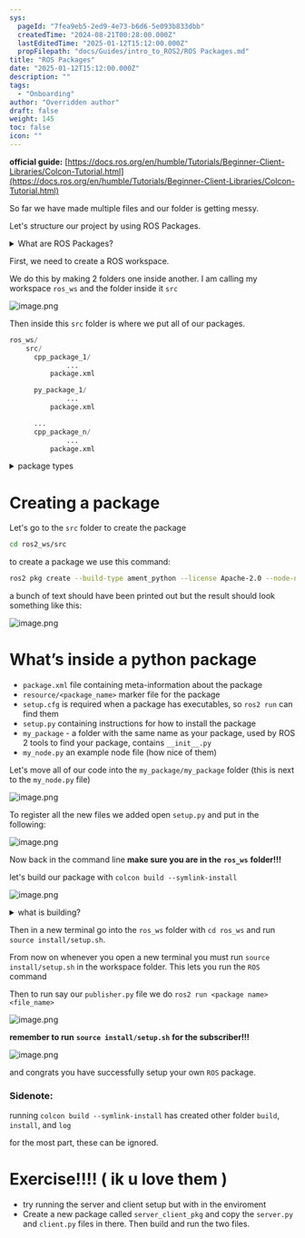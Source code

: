```yaml
---
sys:
  pageId: "7fea9eb5-2ed9-4e73-b6d6-5e093b833dbb"
  createdTime: "2024-08-21T00:28:00.000Z"
  lastEditedTime: "2025-01-12T15:12:00.000Z"
  propFilepath: "docs/Guides/intro_to_ROS2/ROS Packages.md"
title: "ROS Packages"
date: "2025-01-12T15:12:00.000Z"
description: ""
tags:
  - "Onboarding"
author: "Overridden author"
draft: false
weight: 145
toc: false
icon: ""
---
```


**official guide:** [https://docs.ros.org/en/humble/Tutorials/Beginner-Client-Libraries/Colcon-Tutorial.html](https://docs.ros.org/en/humble/Tutorials/Beginner-Client-Libraries/Colcon-Tutorial.html)

So far we have made multiple files and our folder is getting messy.

Let's structure our project by using ROS Packages.

<details>

<summary>What are ROS Packages?</summary>

ROS Packages are, as the name implies, packages of code that are highly sharable between ROS developers.

They consist of a folder, `package.xml` file, and source code

```python
      cpp_package_1/
		      ... imagine much code files here ..
          package.xml
```

</details>

First, we need to create a ROS workspace.

We do this by making 2 folders one inside another. I am calling my workspace `ros_ws` and the folder inside it `src`

![image.png](https://prod-files-secure.s3.us-west-2.amazonaws.com/d518164a-d88e-44d1-a4ee-3adb3bd8bce0/70706947-fd18-4537-a67b-e12946812d31/image.png?X-Amz-Algorithm=AWS4-HMAC-SHA256&X-Amz-Content-Sha256=UNSIGNED-PAYLOAD&X-Amz-Credential=ASIAZI2LB466QQTNBF6O%2F20250416%2Fus-west-2%2Fs3%2Faws4_request&X-Amz-Date=20250416T004041Z&X-Amz-Expires=3600&X-Amz-Security-Token=IQoJb3JpZ2luX2VjELH%2F%2F%2F%2F%2F%2F%2F%2F%2F%2FwEaCXVzLXdlc3QtMiJHMEUCIBHu0ckPoMN00AlQdQ6dreG4u%2FGNyU51XZWLge%2FRy5ncAiEA%2B9R38yK5UhqeshgXv%2BmKYTn6rXdzIKNZ0K574DZ6oacq%2FwMIORAAGgw2Mzc0MjMxODM4MDUiDNblwxlrSIIkF%2FnQHSrcA14Hgzv4UeQsBUyoJdQOK0J%2Bxcm8%2FVm6G4tixQISeAIca%2BTbQCm1VYNQzbKev0q6ZNw9rz2zbmiHEotJMJdjD8%2B3oAoNCSBGfrOKr8xvZcwsGtFaIQjAS1kSYUE1TiIUtREX52VAj0TXcet1HWDIcLkBDTPywItanonDUIuAOuPGXZKYbKeg7Kc%2BWmqzgIZk1Uc9M2Br%2Fa6YF2hke72U4mNrZB2N3k7ah3%2BMDiylvR3JnK48Ce1QCogaaThoHabx1ZcOzpv8CmvDM45QVycF9B3MrZcdIV9aIF1eHau93k6XJNvOPyjy0NXm4qbw%2FnW2bdpOkDxMnrZsRrlzI2mxZr%2FQVoyYNOQcYlX95AeIk%2FgYOmDYRK0qTal0eUf072tunXgC%2FCy9e3hcX0uNPi%2FDqen74JJyw6nYp%2BvDFbH47kAghxPk1k1cAkunwXF7vWRu%2B46XRWwAxDdyEbMVbF0OOj0J%2Fj3Lh7SFibAFA75VkhsVLRc69IbHJZjOOqVdNVHzQYsTSuEo2u9Oy26LFKmHBiv0cNyf1nYNBPXhDd12%2Fge1Mi44i7%2FwkYtf8vyqUQwRtAAzZzP81VwbPqvHTOV70djSN6DWJhNf%2FM1zPMo8sMuXqvFcY%2FsyxLWs3LejMKTw%2B78GOqUBYilVt7x5CHxUeGBLRgSNHzP%2FHhhZ8vFzG0JX3S4Zm1wy%2FTCv9zoo7bJSiM7Gk1L5Xiby8eXHe0N4Fx3kPNWzlOeJYwLC%2B6H8NDSw0MXP5D%2BSxLOfkTGgutb36Sa8J2k0QsEnWAP0XEYxJZls6ekRfIVFQY6vxBqtrGjMUc34gzKXqxivAnE%2B8jZBtqtZzxtmxV%2BEfzR%2FJraeZE2Hsmry2S2DzbzE&X-Amz-Signature=fdbf3398d140f508f54dc16133698343fd5f8b5fce726f1272f96536db08745d&X-Amz-SignedHeaders=host&x-id=GetObject)

Then inside this `src` folder is where we put all of our packages.

```python
ros_ws/
    src/
      cpp_package_1/
		      ...
          package.xml

      py_package_1/
		      ...
          package.xml

      ...
      cpp_package_n/
		      ...
          package.xml

```

<details>

<summary>package types</summary>

packages can be either `C++` or python.

the intern file structure is different for each but for this guide we will stick to creating python packages

</details>

# Creating a package

Let's go to the `src` folder to create the package

```bash
cd ros2_ws/src
```

to create a package we use this command:

```bash
ros2 pkg create --build-type ament_python --license Apache-2.0 --node-name my_node my_package
```

a bunch of text should have been printed out but the result should look something like this:

![image.png](https://prod-files-secure.s3.us-west-2.amazonaws.com/d518164a-d88e-44d1-a4ee-3adb3bd8bce0/e6cf1e3f-8512-4a3e-b131-079f800bf3e8/image.png?X-Amz-Algorithm=AWS4-HMAC-SHA256&X-Amz-Content-Sha256=UNSIGNED-PAYLOAD&X-Amz-Credential=ASIAZI2LB466QQTNBF6O%2F20250416%2Fus-west-2%2Fs3%2Faws4_request&X-Amz-Date=20250416T004041Z&X-Amz-Expires=3600&X-Amz-Security-Token=IQoJb3JpZ2luX2VjELH%2F%2F%2F%2F%2F%2F%2F%2F%2F%2FwEaCXVzLXdlc3QtMiJHMEUCIBHu0ckPoMN00AlQdQ6dreG4u%2FGNyU51XZWLge%2FRy5ncAiEA%2B9R38yK5UhqeshgXv%2BmKYTn6rXdzIKNZ0K574DZ6oacq%2FwMIORAAGgw2Mzc0MjMxODM4MDUiDNblwxlrSIIkF%2FnQHSrcA14Hgzv4UeQsBUyoJdQOK0J%2Bxcm8%2FVm6G4tixQISeAIca%2BTbQCm1VYNQzbKev0q6ZNw9rz2zbmiHEotJMJdjD8%2B3oAoNCSBGfrOKr8xvZcwsGtFaIQjAS1kSYUE1TiIUtREX52VAj0TXcet1HWDIcLkBDTPywItanonDUIuAOuPGXZKYbKeg7Kc%2BWmqzgIZk1Uc9M2Br%2Fa6YF2hke72U4mNrZB2N3k7ah3%2BMDiylvR3JnK48Ce1QCogaaThoHabx1ZcOzpv8CmvDM45QVycF9B3MrZcdIV9aIF1eHau93k6XJNvOPyjy0NXm4qbw%2FnW2bdpOkDxMnrZsRrlzI2mxZr%2FQVoyYNOQcYlX95AeIk%2FgYOmDYRK0qTal0eUf072tunXgC%2FCy9e3hcX0uNPi%2FDqen74JJyw6nYp%2BvDFbH47kAghxPk1k1cAkunwXF7vWRu%2B46XRWwAxDdyEbMVbF0OOj0J%2Fj3Lh7SFibAFA75VkhsVLRc69IbHJZjOOqVdNVHzQYsTSuEo2u9Oy26LFKmHBiv0cNyf1nYNBPXhDd12%2Fge1Mi44i7%2FwkYtf8vyqUQwRtAAzZzP81VwbPqvHTOV70djSN6DWJhNf%2FM1zPMo8sMuXqvFcY%2FsyxLWs3LejMKTw%2B78GOqUBYilVt7x5CHxUeGBLRgSNHzP%2FHhhZ8vFzG0JX3S4Zm1wy%2FTCv9zoo7bJSiM7Gk1L5Xiby8eXHe0N4Fx3kPNWzlOeJYwLC%2B6H8NDSw0MXP5D%2BSxLOfkTGgutb36Sa8J2k0QsEnWAP0XEYxJZls6ekRfIVFQY6vxBqtrGjMUc34gzKXqxivAnE%2B8jZBtqtZzxtmxV%2BEfzR%2FJraeZE2Hsmry2S2DzbzE&X-Amz-Signature=28af991dca8363597b550c7fccde93074850cfb320b40f5cd1a0e1863101fda2&X-Amz-SignedHeaders=host&x-id=GetObject)

# What’s inside a python package

- `package.xml` file containing meta-information about the package
- `resource/<package_name>` marker file for the package
- `setup.cfg` is required when a package has executables, so `ros2 run` can find them
- `setup.py` containing instructions for how to install the package
- `my_package` - a folder with the same name as your package, used by ROS 2 tools to find your package, contains `__init__.py`
- `my_node.py` an example node file (how nice of them)

Let's move all of our code into the `my_package/my_package` folder (this is next to the `my_node.py` file)

![image.png](https://prod-files-secure.s3.us-west-2.amazonaws.com/d518164a-d88e-44d1-a4ee-3adb3bd8bce0/9ce58f11-0da9-4d3e-b86d-506a9685d378/image.png?X-Amz-Algorithm=AWS4-HMAC-SHA256&X-Amz-Content-Sha256=UNSIGNED-PAYLOAD&X-Amz-Credential=ASIAZI2LB466QQTNBF6O%2F20250416%2Fus-west-2%2Fs3%2Faws4_request&X-Amz-Date=20250416T004041Z&X-Amz-Expires=3600&X-Amz-Security-Token=IQoJb3JpZ2luX2VjELH%2F%2F%2F%2F%2F%2F%2F%2F%2F%2FwEaCXVzLXdlc3QtMiJHMEUCIBHu0ckPoMN00AlQdQ6dreG4u%2FGNyU51XZWLge%2FRy5ncAiEA%2B9R38yK5UhqeshgXv%2BmKYTn6rXdzIKNZ0K574DZ6oacq%2FwMIORAAGgw2Mzc0MjMxODM4MDUiDNblwxlrSIIkF%2FnQHSrcA14Hgzv4UeQsBUyoJdQOK0J%2Bxcm8%2FVm6G4tixQISeAIca%2BTbQCm1VYNQzbKev0q6ZNw9rz2zbmiHEotJMJdjD8%2B3oAoNCSBGfrOKr8xvZcwsGtFaIQjAS1kSYUE1TiIUtREX52VAj0TXcet1HWDIcLkBDTPywItanonDUIuAOuPGXZKYbKeg7Kc%2BWmqzgIZk1Uc9M2Br%2Fa6YF2hke72U4mNrZB2N3k7ah3%2BMDiylvR3JnK48Ce1QCogaaThoHabx1ZcOzpv8CmvDM45QVycF9B3MrZcdIV9aIF1eHau93k6XJNvOPyjy0NXm4qbw%2FnW2bdpOkDxMnrZsRrlzI2mxZr%2FQVoyYNOQcYlX95AeIk%2FgYOmDYRK0qTal0eUf072tunXgC%2FCy9e3hcX0uNPi%2FDqen74JJyw6nYp%2BvDFbH47kAghxPk1k1cAkunwXF7vWRu%2B46XRWwAxDdyEbMVbF0OOj0J%2Fj3Lh7SFibAFA75VkhsVLRc69IbHJZjOOqVdNVHzQYsTSuEo2u9Oy26LFKmHBiv0cNyf1nYNBPXhDd12%2Fge1Mi44i7%2FwkYtf8vyqUQwRtAAzZzP81VwbPqvHTOV70djSN6DWJhNf%2FM1zPMo8sMuXqvFcY%2FsyxLWs3LejMKTw%2B78GOqUBYilVt7x5CHxUeGBLRgSNHzP%2FHhhZ8vFzG0JX3S4Zm1wy%2FTCv9zoo7bJSiM7Gk1L5Xiby8eXHe0N4Fx3kPNWzlOeJYwLC%2B6H8NDSw0MXP5D%2BSxLOfkTGgutb36Sa8J2k0QsEnWAP0XEYxJZls6ekRfIVFQY6vxBqtrGjMUc34gzKXqxivAnE%2B8jZBtqtZzxtmxV%2BEfzR%2FJraeZE2Hsmry2S2DzbzE&X-Amz-Signature=0fa6eecb1c27dc54edfa3dc59d01fd5414b0d601c3f2f6e6c36a3d939e13b77e&X-Amz-SignedHeaders=host&x-id=GetObject)

To register all the new files we added open `setup.py` and put in the following:

![image.png](https://prod-files-secure.s3.us-west-2.amazonaws.com/d518164a-d88e-44d1-a4ee-3adb3bd8bce0/1cd7c262-4cae-4496-9d75-c178537d24a2/image.png?X-Amz-Algorithm=AWS4-HMAC-SHA256&X-Amz-Content-Sha256=UNSIGNED-PAYLOAD&X-Amz-Credential=ASIAZI2LB466QQTNBF6O%2F20250416%2Fus-west-2%2Fs3%2Faws4_request&X-Amz-Date=20250416T004041Z&X-Amz-Expires=3600&X-Amz-Security-Token=IQoJb3JpZ2luX2VjELH%2F%2F%2F%2F%2F%2F%2F%2F%2F%2FwEaCXVzLXdlc3QtMiJHMEUCIBHu0ckPoMN00AlQdQ6dreG4u%2FGNyU51XZWLge%2FRy5ncAiEA%2B9R38yK5UhqeshgXv%2BmKYTn6rXdzIKNZ0K574DZ6oacq%2FwMIORAAGgw2Mzc0MjMxODM4MDUiDNblwxlrSIIkF%2FnQHSrcA14Hgzv4UeQsBUyoJdQOK0J%2Bxcm8%2FVm6G4tixQISeAIca%2BTbQCm1VYNQzbKev0q6ZNw9rz2zbmiHEotJMJdjD8%2B3oAoNCSBGfrOKr8xvZcwsGtFaIQjAS1kSYUE1TiIUtREX52VAj0TXcet1HWDIcLkBDTPywItanonDUIuAOuPGXZKYbKeg7Kc%2BWmqzgIZk1Uc9M2Br%2Fa6YF2hke72U4mNrZB2N3k7ah3%2BMDiylvR3JnK48Ce1QCogaaThoHabx1ZcOzpv8CmvDM45QVycF9B3MrZcdIV9aIF1eHau93k6XJNvOPyjy0NXm4qbw%2FnW2bdpOkDxMnrZsRrlzI2mxZr%2FQVoyYNOQcYlX95AeIk%2FgYOmDYRK0qTal0eUf072tunXgC%2FCy9e3hcX0uNPi%2FDqen74JJyw6nYp%2BvDFbH47kAghxPk1k1cAkunwXF7vWRu%2B46XRWwAxDdyEbMVbF0OOj0J%2Fj3Lh7SFibAFA75VkhsVLRc69IbHJZjOOqVdNVHzQYsTSuEo2u9Oy26LFKmHBiv0cNyf1nYNBPXhDd12%2Fge1Mi44i7%2FwkYtf8vyqUQwRtAAzZzP81VwbPqvHTOV70djSN6DWJhNf%2FM1zPMo8sMuXqvFcY%2FsyxLWs3LejMKTw%2B78GOqUBYilVt7x5CHxUeGBLRgSNHzP%2FHhhZ8vFzG0JX3S4Zm1wy%2FTCv9zoo7bJSiM7Gk1L5Xiby8eXHe0N4Fx3kPNWzlOeJYwLC%2B6H8NDSw0MXP5D%2BSxLOfkTGgutb36Sa8J2k0QsEnWAP0XEYxJZls6ekRfIVFQY6vxBqtrGjMUc34gzKXqxivAnE%2B8jZBtqtZzxtmxV%2BEfzR%2FJraeZE2Hsmry2S2DzbzE&X-Amz-Signature=84a51fcd9f04bb6a36d2166090cfd0a7284f24d7570e730292d99ddd57dc721e&X-Amz-SignedHeaders=host&x-id=GetObject)

Now back in the command line **make sure you are in the** **`ros_ws`** **folder!!!**

let's build our package with `colcon build --symlink-install`

![image.png](https://prod-files-secure.s3.us-west-2.amazonaws.com/d518164a-d88e-44d1-a4ee-3adb3bd8bce0/2f2a0d27-b173-48fd-b189-5f5c0ce65619/image.png?X-Amz-Algorithm=AWS4-HMAC-SHA256&X-Amz-Content-Sha256=UNSIGNED-PAYLOAD&X-Amz-Credential=ASIAZI2LB466QQTNBF6O%2F20250416%2Fus-west-2%2Fs3%2Faws4_request&X-Amz-Date=20250416T004041Z&X-Amz-Expires=3600&X-Amz-Security-Token=IQoJb3JpZ2luX2VjELH%2F%2F%2F%2F%2F%2F%2F%2F%2F%2FwEaCXVzLXdlc3QtMiJHMEUCIBHu0ckPoMN00AlQdQ6dreG4u%2FGNyU51XZWLge%2FRy5ncAiEA%2B9R38yK5UhqeshgXv%2BmKYTn6rXdzIKNZ0K574DZ6oacq%2FwMIORAAGgw2Mzc0MjMxODM4MDUiDNblwxlrSIIkF%2FnQHSrcA14Hgzv4UeQsBUyoJdQOK0J%2Bxcm8%2FVm6G4tixQISeAIca%2BTbQCm1VYNQzbKev0q6ZNw9rz2zbmiHEotJMJdjD8%2B3oAoNCSBGfrOKr8xvZcwsGtFaIQjAS1kSYUE1TiIUtREX52VAj0TXcet1HWDIcLkBDTPywItanonDUIuAOuPGXZKYbKeg7Kc%2BWmqzgIZk1Uc9M2Br%2Fa6YF2hke72U4mNrZB2N3k7ah3%2BMDiylvR3JnK48Ce1QCogaaThoHabx1ZcOzpv8CmvDM45QVycF9B3MrZcdIV9aIF1eHau93k6XJNvOPyjy0NXm4qbw%2FnW2bdpOkDxMnrZsRrlzI2mxZr%2FQVoyYNOQcYlX95AeIk%2FgYOmDYRK0qTal0eUf072tunXgC%2FCy9e3hcX0uNPi%2FDqen74JJyw6nYp%2BvDFbH47kAghxPk1k1cAkunwXF7vWRu%2B46XRWwAxDdyEbMVbF0OOj0J%2Fj3Lh7SFibAFA75VkhsVLRc69IbHJZjOOqVdNVHzQYsTSuEo2u9Oy26LFKmHBiv0cNyf1nYNBPXhDd12%2Fge1Mi44i7%2FwkYtf8vyqUQwRtAAzZzP81VwbPqvHTOV70djSN6DWJhNf%2FM1zPMo8sMuXqvFcY%2FsyxLWs3LejMKTw%2B78GOqUBYilVt7x5CHxUeGBLRgSNHzP%2FHhhZ8vFzG0JX3S4Zm1wy%2FTCv9zoo7bJSiM7Gk1L5Xiby8eXHe0N4Fx3kPNWzlOeJYwLC%2B6H8NDSw0MXP5D%2BSxLOfkTGgutb36Sa8J2k0QsEnWAP0XEYxJZls6ekRfIVFQY6vxBqtrGjMUc34gzKXqxivAnE%2B8jZBtqtZzxtmxV%2BEfzR%2FJraeZE2Hsmry2S2DzbzE&X-Amz-Signature=23fd8bdb29f7ebd6a098e91d9b4c7b472f53e893ae0ee2e7db7a7db7dfea0910&X-Amz-SignedHeaders=host&x-id=GetObject)

<details>

<summary>what is building?</summary>

if you are a CS major at Rose-Hulman you will learn the answer to this in CSSE132

but TLDR; is it combines all the code files into one program that can be run easily 

</details>

Then in a new terminal go into the `ros_ws` folder with `cd ros_ws` and run `source install/setup.sh`. 

From now on whenever you open a new terminal you must run `source install/setup.sh` in the workspace folder. This lets you run the `ROS` command

Then to run say our `publisher.py` file we do `ros2 run <package name> <file_name>`

![image.png](https://prod-files-secure.s3.us-west-2.amazonaws.com/d518164a-d88e-44d1-a4ee-3adb3bd8bce0/4f4b1219-3a44-4632-aa0a-ce3471699f59/image.png?X-Amz-Algorithm=AWS4-HMAC-SHA256&X-Amz-Content-Sha256=UNSIGNED-PAYLOAD&X-Amz-Credential=ASIAZI2LB466QQTNBF6O%2F20250416%2Fus-west-2%2Fs3%2Faws4_request&X-Amz-Date=20250416T004041Z&X-Amz-Expires=3600&X-Amz-Security-Token=IQoJb3JpZ2luX2VjELH%2F%2F%2F%2F%2F%2F%2F%2F%2F%2FwEaCXVzLXdlc3QtMiJHMEUCIBHu0ckPoMN00AlQdQ6dreG4u%2FGNyU51XZWLge%2FRy5ncAiEA%2B9R38yK5UhqeshgXv%2BmKYTn6rXdzIKNZ0K574DZ6oacq%2FwMIORAAGgw2Mzc0MjMxODM4MDUiDNblwxlrSIIkF%2FnQHSrcA14Hgzv4UeQsBUyoJdQOK0J%2Bxcm8%2FVm6G4tixQISeAIca%2BTbQCm1VYNQzbKev0q6ZNw9rz2zbmiHEotJMJdjD8%2B3oAoNCSBGfrOKr8xvZcwsGtFaIQjAS1kSYUE1TiIUtREX52VAj0TXcet1HWDIcLkBDTPywItanonDUIuAOuPGXZKYbKeg7Kc%2BWmqzgIZk1Uc9M2Br%2Fa6YF2hke72U4mNrZB2N3k7ah3%2BMDiylvR3JnK48Ce1QCogaaThoHabx1ZcOzpv8CmvDM45QVycF9B3MrZcdIV9aIF1eHau93k6XJNvOPyjy0NXm4qbw%2FnW2bdpOkDxMnrZsRrlzI2mxZr%2FQVoyYNOQcYlX95AeIk%2FgYOmDYRK0qTal0eUf072tunXgC%2FCy9e3hcX0uNPi%2FDqen74JJyw6nYp%2BvDFbH47kAghxPk1k1cAkunwXF7vWRu%2B46XRWwAxDdyEbMVbF0OOj0J%2Fj3Lh7SFibAFA75VkhsVLRc69IbHJZjOOqVdNVHzQYsTSuEo2u9Oy26LFKmHBiv0cNyf1nYNBPXhDd12%2Fge1Mi44i7%2FwkYtf8vyqUQwRtAAzZzP81VwbPqvHTOV70djSN6DWJhNf%2FM1zPMo8sMuXqvFcY%2FsyxLWs3LejMKTw%2B78GOqUBYilVt7x5CHxUeGBLRgSNHzP%2FHhhZ8vFzG0JX3S4Zm1wy%2FTCv9zoo7bJSiM7Gk1L5Xiby8eXHe0N4Fx3kPNWzlOeJYwLC%2B6H8NDSw0MXP5D%2BSxLOfkTGgutb36Sa8J2k0QsEnWAP0XEYxJZls6ekRfIVFQY6vxBqtrGjMUc34gzKXqxivAnE%2B8jZBtqtZzxtmxV%2BEfzR%2FJraeZE2Hsmry2S2DzbzE&X-Amz-Signature=67365f6e148b60a465a4c74c3ab1666ec7e02dfa79cbcd199542eee45443e074&X-Amz-SignedHeaders=host&x-id=GetObject)

**remember to run** **`source install/setup.sh`** **for the subscriber!!!**

![image.png](https://prod-files-secure.s3.us-west-2.amazonaws.com/d518164a-d88e-44d1-a4ee-3adb3bd8bce0/02121119-dad4-49ec-8356-c956108b4243/image.png?X-Amz-Algorithm=AWS4-HMAC-SHA256&X-Amz-Content-Sha256=UNSIGNED-PAYLOAD&X-Amz-Credential=ASIAZI2LB466QQTNBF6O%2F20250416%2Fus-west-2%2Fs3%2Faws4_request&X-Amz-Date=20250416T004041Z&X-Amz-Expires=3600&X-Amz-Security-Token=IQoJb3JpZ2luX2VjELH%2F%2F%2F%2F%2F%2F%2F%2F%2F%2FwEaCXVzLXdlc3QtMiJHMEUCIBHu0ckPoMN00AlQdQ6dreG4u%2FGNyU51XZWLge%2FRy5ncAiEA%2B9R38yK5UhqeshgXv%2BmKYTn6rXdzIKNZ0K574DZ6oacq%2FwMIORAAGgw2Mzc0MjMxODM4MDUiDNblwxlrSIIkF%2FnQHSrcA14Hgzv4UeQsBUyoJdQOK0J%2Bxcm8%2FVm6G4tixQISeAIca%2BTbQCm1VYNQzbKev0q6ZNw9rz2zbmiHEotJMJdjD8%2B3oAoNCSBGfrOKr8xvZcwsGtFaIQjAS1kSYUE1TiIUtREX52VAj0TXcet1HWDIcLkBDTPywItanonDUIuAOuPGXZKYbKeg7Kc%2BWmqzgIZk1Uc9M2Br%2Fa6YF2hke72U4mNrZB2N3k7ah3%2BMDiylvR3JnK48Ce1QCogaaThoHabx1ZcOzpv8CmvDM45QVycF9B3MrZcdIV9aIF1eHau93k6XJNvOPyjy0NXm4qbw%2FnW2bdpOkDxMnrZsRrlzI2mxZr%2FQVoyYNOQcYlX95AeIk%2FgYOmDYRK0qTal0eUf072tunXgC%2FCy9e3hcX0uNPi%2FDqen74JJyw6nYp%2BvDFbH47kAghxPk1k1cAkunwXF7vWRu%2B46XRWwAxDdyEbMVbF0OOj0J%2Fj3Lh7SFibAFA75VkhsVLRc69IbHJZjOOqVdNVHzQYsTSuEo2u9Oy26LFKmHBiv0cNyf1nYNBPXhDd12%2Fge1Mi44i7%2FwkYtf8vyqUQwRtAAzZzP81VwbPqvHTOV70djSN6DWJhNf%2FM1zPMo8sMuXqvFcY%2FsyxLWs3LejMKTw%2B78GOqUBYilVt7x5CHxUeGBLRgSNHzP%2FHhhZ8vFzG0JX3S4Zm1wy%2FTCv9zoo7bJSiM7Gk1L5Xiby8eXHe0N4Fx3kPNWzlOeJYwLC%2B6H8NDSw0MXP5D%2BSxLOfkTGgutb36Sa8J2k0QsEnWAP0XEYxJZls6ekRfIVFQY6vxBqtrGjMUc34gzKXqxivAnE%2B8jZBtqtZzxtmxV%2BEfzR%2FJraeZE2Hsmry2S2DzbzE&X-Amz-Signature=5766999d3c698a413bb38ad88ecda661ec7d3eeea9af06d54ee09c2c4d88af0c&X-Amz-SignedHeaders=host&x-id=GetObject)

and congrats you have successfully setup your own `ROS` package.

### Sidenote:

running `colcon build --symlink-install` has created other folder `build`, `install`, and `log`

for the most part, these can be ignored.

# Exercise!!!! ( ik u love them )

- try running the server and client setup but with in the enviroment
- Create a new package called `server_client_pkg` and copy the `server.py` and `client.py` files in there. Then build and run the two files.
